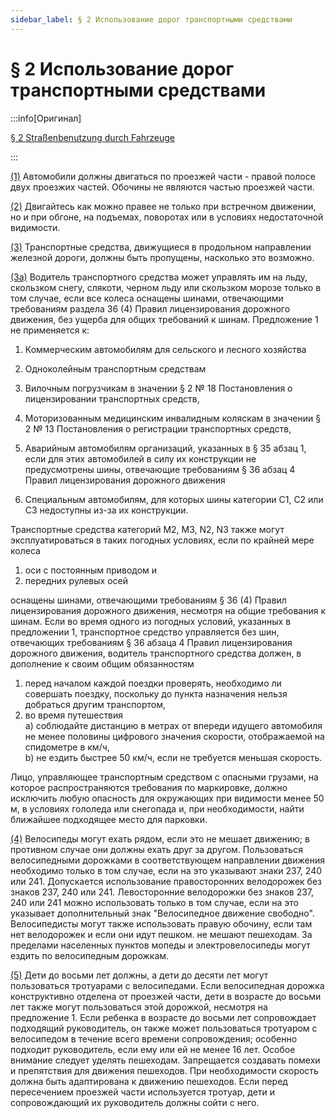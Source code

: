 ```yaml
---
sidebar_label: § 2 Использование дорог транспортными средствами
---
```


# § 2 Использование дорог транспортными средствами

:::info[Оригинал]

[§ 2 Straßenbenutzung durch Fahrzeuge](https://www.gesetze-im-internet.de/stvo_2013/__2.html)

:::

<span id="1">[(1)](#1)</span> Автомобили должны двигаться по проезжей части - правой полосе двух проезжих частей.
Обочины не являются частью проезжей части.

<span id="2">[(2)](#2)</span> Двигайтесь как можно правее не только при встречном движении, но и при обгоне, на подъемах,
поворотах или в условиях недостаточной видимости.

<span id="3">[(3)](#3)</span> Транспортные средства, движущиеся в продольном направлении железной дороги, должны
быть пропущены, насколько это возможно.

<span id="3a">[(3a)](#3a)</span> Водитель транспортного средства может управлять им на льду, скользком снегу, слякоти, черном
льду или скользком морозе только в том случае, если все колеса оснащены шинами, отвечающими
требованиям раздела 36 (4) Правил лицензирования дорожного движения, без ущерба для общих
требований к шинам. Предложение 1 не применяется к:

1. Коммерческим автомобилям для сельского и лесного хозяйства
2. Одноколейным транспортным средствам
3. Вилочным погрузчикам в значении § 2 № 18 Постановления о лицензировании транспортных средств,
4. Моторизованным медицинским инвалидным коляскам в значении § 2 № 13 Постановления о регистрации
   транспортных средств,
5. Аварийным автомобилям организаций, указанных в § 35 абзац 1, если для этих автомобилей в силу
   их конструкции не предусмотрены шины, отвечающие требованиям § 36 абзац 4 Правил лицензирования
   дорожного движения

6. Специальным автомобилям, для которых шины категории C1, C2 или C3 недоступны из-за их
   конструкции.

Транспортные средства категорий M2, M3, N2, N3 также могут эксплуатироваться в таких погодных
условиях, если по крайней мере колеса

1. оси с постоянным приводом и
2. передних рулевых осей

оснащены шинами, отвечающими требованиям § 36 (4) Правил лицензирования дорожного движения,
несмотря на общие требования к шинам. Если во время одного из погодных условий, указанных в
предложении 1, транспортное средство управляется без шин, отвечающих требованиям § 36 абзаца
4 Правил лицензирования дорожного движения, водитель транспортного средства должен, в дополнение к
своим общим обязанностям

1. перед началом каждой поездки проверять, необходимо ли совершать поездку, поскольку до
   пункта назначения нельзя добраться другим транспортом,
2. во время путешествия  
   a) соблюдайте дистанцию в метрах от впереди идущего автомобиля не менее половины
   цифрового значения скорости, отображаемой на спидометре в км/ч,  
   b) не ездить быстрее 50 км/ч, если не требуется меньшая скорость.

Лицо, управляющее транспортным средством с опасными грузами, на которое распространяются
требования по маркировке, должно исключить любую опасность для окружающих при видимости менее 50
м, в условиях гололеда или снегопада и, при необходимости, найти ближайшее подходящее место для
парковки.

<span id="4">[(4)](#4)</span> Велосипеды могут ехать рядом, если это не мешает движению; в противном случае они должны
ехать друг за другом. Пользоваться велосипедными дорожками в соответствующем направлении
движения необходимо только в том случае, если на это указывают знаки 237, 240 или 241. Допускается
использование правосторонних велодорожек без знаков 237, 240 или 241. Левосторонние велодорожки
без знаков 237, 240 или 241 можно использовать только в том случае, если на это указывает
дополнительный знак "Велосипедное движение свободно". Велосипедисты могут также использовать
правую обочину, если там нет велодорожек и если они идут пешком.
не мешают пешеходам. За пределами населенных пунктов мопеды и электровелосипеды могут ездить по
велосипедным дорожкам.

<span id="5">[(5)](#5)</span> Дети до восьми лет должны, а дети до десяти лет могут пользоваться тротуарами с велосипедами.
Если велосипедная дорожка конструктивно отделена от проезжей части, дети в возрасте до восьми
лет также могут пользоваться этой дорожкой, несмотря на предложение 1. Если ребенка в возрасте до
восьми лет сопровождает подходящий руководитель, он также может пользоваться тротуаром с
велосипедом в течение всего времени сопровождения; особенно подходит руководитель, если ему или
ей не менее 16 лет. Особое внимание следует уделять пешеходам. Запрещается создавать помехи и
препятствия для движения пешеходов. При необходимости скорость должна быть адаптирована к
движению пешеходов. Если перед пересечением проезжей части используется тротуар, дети и
сопровождающий их руководитель должны сойти с него.
